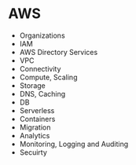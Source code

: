 # AWS

- Organizations
- IAM
- AWS Directory Services
- VPC
- Connectivity
- Compute, Scaling
- Storage
- DNS, Caching
- DB
- Serverless
- Containers
- Migration
- Analytics
- Monitoring, Logging and Auditing
- Secuirty